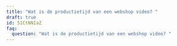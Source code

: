 ```yaml
---
title: "Wat is de productietijd van een webshop video? "
draft: true
id: 51CtNNIaZ
faq:
  question: "Wat is de productietijd van een webshop video? "
---
```

